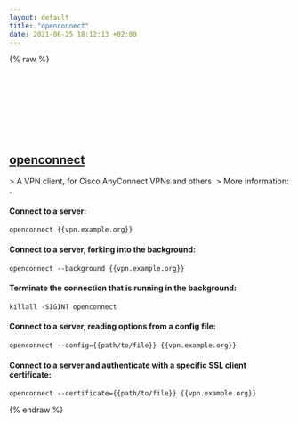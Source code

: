 ```yaml
---
layout: default
title: "openconnect"
date: 2021-06-25 18:12:13 +02:00
---
```

{% raw %}
<h2 id="openconnect">
  <a href="/en/common/openconnect.html">openconnect</a> <a href="#openconnect"><svg class="icon">
    <use href="/assets/images/unicode_sprite.svg#link" />
  </svg></a>
</h2>
> A VPN client, for Cisco AnyConnect VPNs and others.
> More information: <https://www.infradead.org/openconnect/manual.html>.

#### Connect to a server:
```shell
openconnect {{vpn.example.org}}
```
#### Connect to a server, forking into the background:
```shell
openconnect --background {{vpn.example.org}}
```
#### Terminate the connection that is running in the background:
```shell
killall -SIGINT openconnect
```
#### Connect to a server, reading options from a config file:
```shell
openconnect --config={{path/to/file}} {{vpn.example.org}}
```
#### Connect to a server and authenticate with a specific SSL client certificate:
```shell
openconnect --certificate={{path/to/file}} {{vpn.example.org}}
```
{% endraw %}